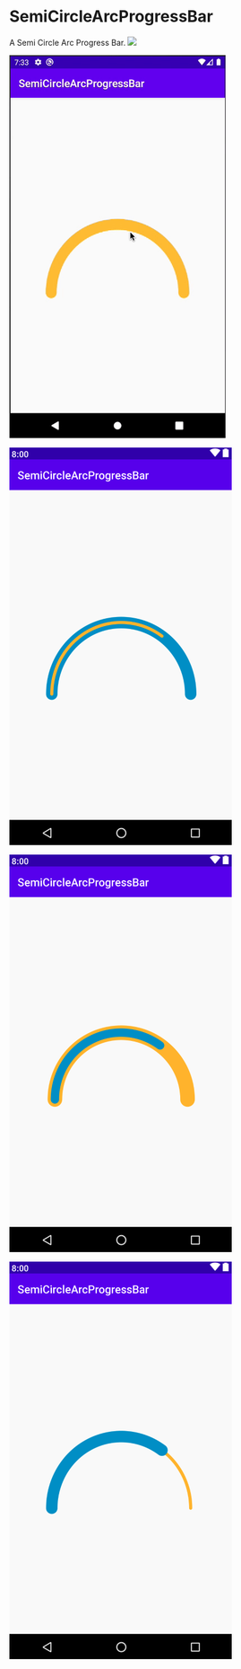 # SemiCircleArcProgressBar
A Semi Circle Arc Progress Bar.
[![](https://jitpack.io/v/hadibtf/SemiCircleArcProgressBar.svg)](https://jitpack.io/#hadibtf/SemiCircleArcProgressBar)

![Alt text](https://github.com/hadibtf/SemiCircleArcProgressBar/blob/master/DemoGif/demo.gif "Optional title") 

![Alt text](https://github.com/hadibtf/SemiCircleArcProgressBar/blob/master/DemoSC/1.png "Optional title") 

![Alt text](https://github.com/hadibtf/SemiCircleArcProgressBar/blob/master/DemoSC/2.png "Optional title")

![Alt text](https://github.com/hadibtf/SemiCircleArcProgressBar/blob/master/DemoSC/3.png "Optional title")
